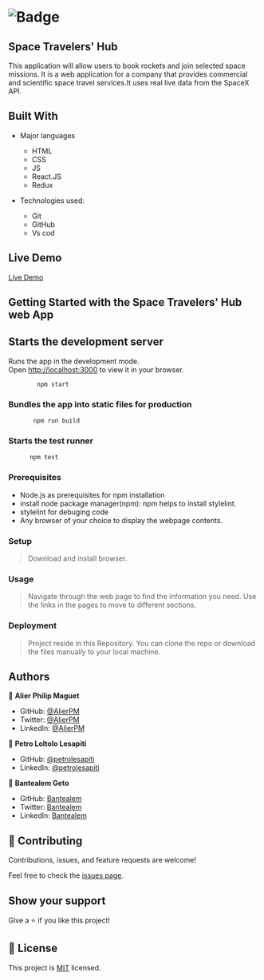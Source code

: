 # ![Badge](https://img.shields.io/badge/Microverse-blueviolet)

## Space Travelers' Hub

This application will allow users to book rockets and join selected space missions. It is a web application for a company that provides commercial and scientific space travel services.It uses real live data from the SpaceX API.

## Built With

- Major languages

  - HTML
  - CSS
  - JS
  - React.JS
  - Redux

- Technologies used:
  - Git
  - GitHub
  - Vs cod

## Live Demo

[Live Demo](https://space-6755a.web.app/)

## Getting Started with the Space Travelers' Hub web App

## Starts the development server

Runs the app in the development mode.\
Open [http://localhost:3000](http://localhost:3000) to view it in your browser.

            npm start

### Bundles the app into static files for production

           npm run build

### Starts the test runner

          npm test

### Prerequisites

- Node.js as prerequisites for npm installation
- install node package manager(npm): npm helps to install stylelint.
- stylelint for debuging code
- Any browser of your choice to display the webpage contents.

### Setup

> Download and install browser.

### Usage

> Navigate through the web page to find the information you need. Use the links in the pages to move to different sections.

### Deployment

> Project reside in this Repository. You can clone the repo or download the files manually to your local machine.

## Authors

:bust_in_silhouette: **Alier Philip Maguet**

- GitHub: [@AlierPM](https://github.com/AlierPM)
- Twitter: [@AlierPM](https://twitter.com/AlierPM)
- LinkedIn: [@AlierPM](https://www.linkedin.com/in/alier-philip-maguet-b11653203/)

:bust_in_silhouette: **Petro Loltolo Lesapiti**

- GitHub: [@petrolesapiti](https://github.com/Loltolo-Lesapiti)
- LinkedIn: [@petrolesapiti](https://www.linkedin.com/in/petrolesapitiloltolo/)

:bust_in_silhouette: **Bantealem Geto**

- GitHub: [Bantealem](https://github.com/Bantealem)
- Twitter: [Bantealem](https://twitter.com/BantealemG)
- LinkedIn: [Bantealem](https://www.linkedin.com/in/bantealem-geto-a301b9213/)

## 🤝 Contributing

Contributions, issues, and feature requests are welcome!

Feel free to check the [issues page](../../issues/).

## Show your support

Give a ⭐️ if you like this project!

## 📝 License

This project is [MIT](./MIT.md) licensed.
